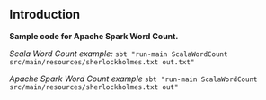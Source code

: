 ## Introduction


**Sample code for Apache Spark Word Count.**

*Scala Word Count example:*
```sbt "run-main ScalaWordCount src/main/resources/sherlockholmes.txt out.txt"```

*Apache Spark Word Count example*
```sbt "run-main ScalaWordCount src/main/resources/sherlockholmes.txt out"```

